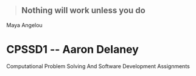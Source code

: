 > ## Nothing will work unless you do
Maya Angelou

# CPSSD1 -- Aaron Delaney
Computational Problem Solving And Software Development Assignments
